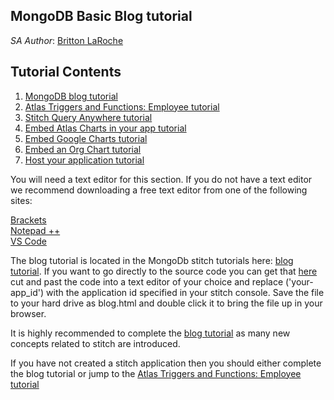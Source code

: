 ## MongoDB Basic Blog tutorial
_SA Author_: [Britton LaRoche](mailto:britton.laroche@mongodb.com)   

## Tutorial Contents 
1. [MongoDB blog tutorial](https://docs.mongodb.com/stitch/tutorials/blog-overview/)
2. [Atlas Triggers and Functions: Employee tutorial](https://github.com/brittonlaroche/MongoDB-Demos/edit/master/Stitch/employee/)
3. [Stitch Query Anywhere tutorial](https://github.com/brittonlaroche/MongoDB-Demos/edit/master/Stitch/rest)
4. [Embed Atlas Charts in your app tutorial](https://github.com/brittonlaroche/MongoDB-Demos/edit/master/Stitch/charts)
5. [Embed Google Charts tutorial](https://github.com/brittonlaroche/MongoDB-Demos/edit/master/Stitch/charts-google) 
6. [Embed an Org Chart tutorial](https://github.com/brittonlaroche/MongoDB-Demos/edit/master/Stitch/charts-google) 
7. [Host your application tutorial](https://github.com/brittonlaroche/MongoDB-Demos/edit/master/Stitch/hosting) 

You will need a text editor for this section. If you do not have a text editor we recommend downloading a free text editor from one of the following sites:

[Brackets](http://brackets.io/)  
[Notepad ++](https://notepad-plus-plus.org/download)     
[VS Code](https://code.visualstudio.com/)   

The blog tutorial is located in the MongoDb stitch tutorials here: [blog tutorial](https://docs.mongodb.com/stitch/tutorials/blog-overview/). If you want to go directly to the source code you can get that [here](blog.html) cut and past the code into a text editor of your choice and replace ('your-app_id') with the application id specified in your stitch console. Save the file to your hard drive as blog.html and double click it to bring the file up in your browser.  

It is highly recommended to complete the [blog tutorial](https://docs.mongodb.com/stitch/tutorials/blog-overview/) as many new concepts related to stitch are introduced.

If you have not created a stitch application then you should either complete the blog tutorial or jump to the [Atlas Triggers and Functions: Employee tutorial](https://github.com/brittonlaroche/MongoDB-Demos/edit/master/Stitch/employee/)
